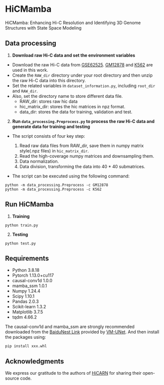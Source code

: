 # HiCMamba
HiCMamba: Enhancing Hi-C Resolution and Identifying 3D Genome Structures with State Space Modeling

## Data processing

1. **Download raw Hi-C data and set the environment variables**
* Download the raw Hi-C data from [GSE62525](https://www.ncbi.nlm.nih.gov/geo/query/acc.cgi?acc=GSE63525). [GM12878](https://www.ncbi.nlm.nih.gov/geo/download/?acc=GSE63525&format=file&file=GSE63525%5FGM12878%5Finsitu%5Fprimary%2Breplicate%5Fcombined%5F30%2Ehic)
and [K562](https://www.ncbi.nlm.nih.gov/geo/download/?acc=GSE63525&format=file&file=GSE63525%5FK562%5Fcombined%5F30%2Ehic) are used in this work.
* Create the `RAW_dir` directory under your root directory and then unzip the raw Hi-C data into this directory.
* Set the related variables in `dataset_information.py`, including `root_dir` and `RAW_dir`.
* Also, set the directory name to store different data file.
    * RAW_dir: stores raw hic data
    * hic_matrix_dir: stores the hic matrices in npz format.
    * data_dir: stores the data for training, validation and test.

2. **Run `data_processing.Preprocess.py` to process the raw Hi-C data and generate data for training and testing**

* The script consists of four key step:
    1. Read raw data files from RAW_dir, save them in numpy matrix style(.npz files) in `hic_matrix_dir`.
    2. Read the high-coverage numpy matrices and downsampling them.
    3. Data normalization. 
    4. Data division, transforming the data into 40 * 40 submatrices.

* The script can be executed using the following command:
```
python -m data_processing.Preprocess -c GM12878
python -m data_processing.Preprocess -c K562
```

## Run HiCMamba
1. **Training**
```
python train.py
```
2. **Testing**
```
python test.py
```

## Requirements
- Python 3.8.18
- Pytorch 1.13.0+cu117
- causal-conv1d 1.0.0
- mamba_ssm 1.0.1
- Numpy 1.24.4
- Scipy 1.10.1
- Pandas 2.0.3
- Scikit-learn 1.3.2
- Matplotlib 3.7.5
- tqdm 4.66.2

The causal-conv1d and mamba_ssm are strongly recommended downloaded from the [BaiduNest Link](https://pan.baidu.com/s/1Tibn8Xh4FMwj0ths8Ufazw?pwd=uu5k) provided by [VM-UNet](https://github.com/JCruan519/VM-UNet). And then install the packages using:
```
pip install xxx.whl
```

## Acknowledgments
We express our gratitude to the authors of [HiCARN](https://github.com/OluwadareLab/HiCARN) for sharing their open-source code.